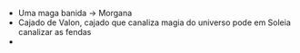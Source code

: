 - Uma maga banida -> Morgana
- Cajado de Valon, cajado que canaliza magia do universo pode em Soleia canalizar as fendas
- 